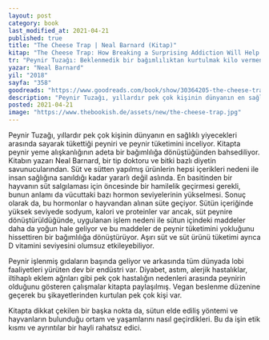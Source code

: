 ```yaml
---
layout: post
category: book
last_modified_at: 2021-04-21
published: true
title: "The Cheese Trap | Neal Barnard (Kitap)"
kitap: "The Cheese Trap: How Breaking a Surprising Addiction Will Help You Lose Weight, Gain Energy, and Get Healthy"
tr: "Peynir Tuzağı: Beklenmedik bir bağımlılıktan kurtulmak kilo vermenize, enerji kazanmanıza ve sağlıklı kalmanıza nasıl yardımcı olur?"
yazar: "Neal Barnard"
yil: "2018"
sayfa: "358"
goodreads: "https://www.goodreads.com/book/show/30364205-the-cheese-trap"
description: "Peynir Tuzağı, yıllardır pek çok kişinin dünyanın en sağlıklı yiyecekleri arasında sayarak tükettiği peyniri ve peynir tüketimini inceliyor."
posted: 2021-04-21
image: "https://www.thebookish.de/assets/new/the-cheese-trap.jpg"
---
```


Peynir Tuzağı, yıllardır pek çok kişinin dünyanın en sağlıklı yiyecekleri arasında sayarak tükettiği peyniri ve peynir tüketimini inceliyor. Kitapta peynir yeme alışkanlığının adeta bir bağımlılığa dönüştüğünden bahsediliyor. Kitabın yazarı Neal Barnard, bir tip doktoru ve bitki bazlı diyetin savunucularından. Süt ve sütten yapılmış ürünlerin hepsi içerikleri nedeni ile insan sağlığına sanıldığı kadar yararlı değil aslında. En basitinden bir hayvanın süt salgılaması için öncesinde bir hamilelik geçirmesi gerekli, bunun anlamı da vücuttaki bazı hormon seviyelerinin yükselmesi. Sonuç olarak da, bu hormonlar o hayvandan alınan süte geçiyor. Sütün içeriğinde yüksek seviyede sodyum, kalori ve proteinler var ancak, süt peynire dönüştürüldüğünde, uygulanan işlem nedeni ile sütun içindeki maddeler daha da yoğun hale geliyor ve bu maddeler de peynir tüketimini yokluğunu hissettiren bir bağımlılığa dönüştürüyor. Aşırı süt ve süt ürünü tüketimi ayrıca D vitamini seviyesini olumsuz etkileyebiliyor.

Peynir işlenmiş gıdaların başında geliyor ve arkasında tüm dünyada lobi faaliyetleri yürüten dev bir endüstri var. Diyabet, astım, alerjik hastalıklar, iltihaplı eklem ağrıları gibi pek çok hastalığın nedenleri arasında peynirin olduğunu gösteren çalışmalar kitapta paylaşılmış. Vegan beslenme düzenine geçerek bu şikayetlerinden kurtulan pek çok kişi var.

Kitapta dikkat çekilen bir başka nokta da, sütun elde ediliş yöntemi ve hayvanların bulunduğu ortam ve yaşamlarını nasıl geçirdikleri. Bu da işin etik kısmı ve ayrıntılar bir hayli rahatsız edici.
